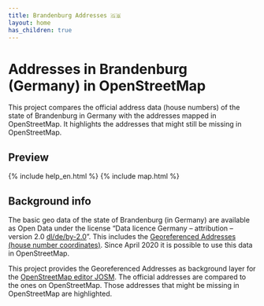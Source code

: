 ```yaml
---
title: Brandenburg Addresses 🇬🇧
layout: home
has_children: true
---
```


# Addresses in Brandenburg (Germany) in OpenStreetMap

This project compares the official address data (house numbers) of the state of
Brandenburg in Germany with the addresses mapped in OpenStreetMap. It
highlights the addresses that might still be missing in OpenStreetMap.

## Preview

{% include help_en.html %}
{% include map.html %}


## Background info

The basic geo data of the state of Brandenburg (in Germany) are available as
Open Data under the license “Data licence Germany – attribution – version 2.0
[dl/de/by-2.0](https://www.govdata.de/dl-de/by-2-0)”. This includes the
[Georeferenced Addresses (house number coordinates)](https://geobasis-bb.de/lgb/de/geodaten/liegenschaftskataster/georeferenzierte-adresse/).
Since April 2020 it is possible to use this data in OpenStreetMap.

This project provides the Georeferenced Addresses as background layer for the
[OpenStreetMap editor JOSM](https://josm.openstreetmap.de/).
The official addresses are compared to the ones on OpenStreetMap. Those
addresses that might be missing in OpenStreetMap are highlighted.

